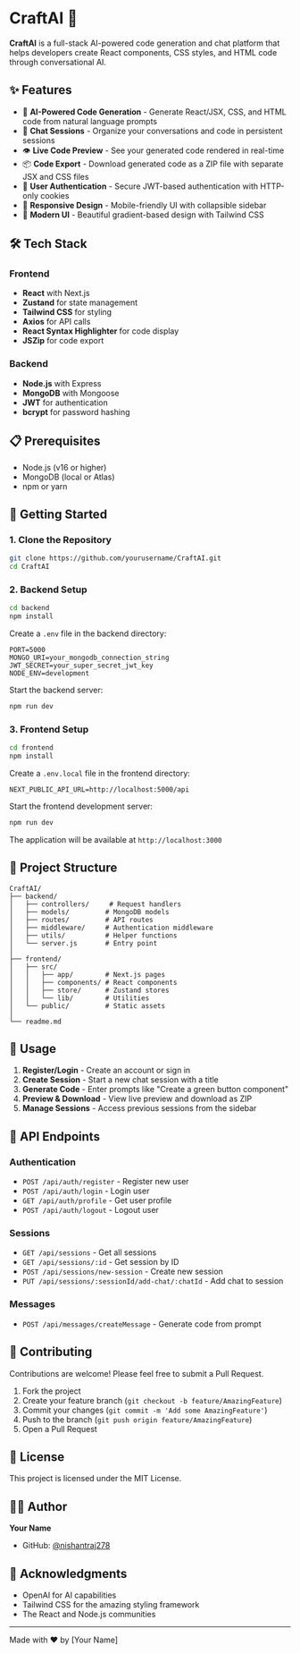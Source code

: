 # CraftAI 🚀

**CraftAI** is a full-stack AI-powered code generation and chat platform that helps developers create React components, CSS styles, and HTML code through conversational AI.

## ✨ Features

- 🤖 **AI-Powered Code Generation** - Generate React/JSX, CSS, and HTML code from natural language prompts
- 💬 **Chat Sessions** - Organize your conversations and code in persistent sessions
- 👁️ **Live Code Preview** - See your generated code rendered in real-time
- 📦 **Code Export** - Download generated code as a ZIP file with separate JSX and CSS files
- 🔐 **User Authentication** - Secure JWT-based authentication with HTTP-only cookies
- 📱 **Responsive Design** - Mobile-friendly UI with collapsible sidebar
- 🎨 **Modern UI** - Beautiful gradient-based design with Tailwind CSS

## 🛠️ Tech Stack

### Frontend

- **React** with Next.js
- **Zustand** for state management
- **Tailwind CSS** for styling
- **Axios** for API calls
- **React Syntax Highlighter** for code display
- **JSZip** for code export

### Backend

- **Node.js** with Express
- **MongoDB** with Mongoose
- **JWT** for authentication
- **bcrypt** for password hashing

## 📋 Prerequisites

- Node.js (v16 or higher)
- MongoDB (local or Atlas)
- npm or yarn

## 🚀 Getting Started

### 1. Clone the Repository

```bash
git clone https://github.com/yourusername/CraftAI.git
cd CraftAI
```

### 2. Backend Setup

```bash
cd backend
npm install
```

Create a `.env` file in the backend directory:

```env
PORT=5000
MONGO_URI=your_mongodb_connection_string
JWT_SECRET=your_super_secret_jwt_key
NODE_ENV=development
```

Start the backend server:

```bash
npm run dev
```

### 3. Frontend Setup

```bash
cd frontend
npm install
```

Create a `.env.local` file in the frontend directory:

```env
NEXT_PUBLIC_API_URL=http://localhost:5000/api
```

Start the frontend development server:

```bash
npm run dev
```

The application will be available at `http://localhost:3000`

## 📁 Project Structure

```
CraftAI/
├── backend/
│   ├── controllers/     # Request handlers
│   ├── models/         # MongoDB models
│   ├── routes/         # API routes
│   ├── middleware/     # Authentication middleware
│   ├── utils/          # Helper functions
│   └── server.js       # Entry point
│
├── frontend/
│   ├── src/
│   │   ├── app/        # Next.js pages
│   │   ├── components/ # React components
│   │   ├── store/      # Zustand stores
│   │   └── lib/        # Utilities
│   └── public/         # Static assets
│
└── readme.md
```

## 🎯 Usage

1. **Register/Login** - Create an account or sign in
2. **Create Session** - Start a new chat session with a title
3. **Generate Code** - Enter prompts like "Create a green button component"
4. **Preview & Download** - View live preview and download as ZIP
5. **Manage Sessions** - Access previous sessions from the sidebar

## 🔑 API Endpoints

### Authentication

- `POST /api/auth/register` - Register new user
- `POST /api/auth/login` - Login user
- `GET /api/auth/profile` - Get user profile
- `POST /api/auth/logout` - Logout user

### Sessions

- `GET /api/sessions` - Get all sessions
- `GET /api/sessions/:id` - Get session by ID
- `POST /api/sessions/new-session` - Create new session
- `PUT /api/sessions/:sessionId/add-chat/:chatId` - Add chat to session

### Messages

- `POST /api/messages/createMessage` - Generate code from prompt

## 🤝 Contributing

Contributions are welcome! Please feel free to submit a Pull Request.

1. Fork the project
2. Create your feature branch (`git checkout -b feature/AmazingFeature`)
3. Commit your changes (`git commit -m 'Add some AmazingFeature'`)
4. Push to the branch (`git push origin feature/AmazingFeature`)
5. Open a Pull Request

## 📝 License

This project is licensed under the MIT License.

## 👨‍💻 Author

**Your Name**

- GitHub: [@nishantraj278](https://github.com/nishantraj278)

## 🙏 Acknowledgments

- OpenAI for AI capabilities
- Tailwind CSS for the amazing styling framework
- The React and Node.js communities

---

Made with ❤️ by [Your Name]
